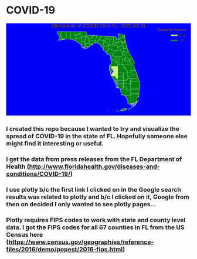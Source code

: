 # COVID-19

![](https://github.com/mattkeeran/COVID-19/blob/master/2020-03-12_FL.gif)

### I created this repo because I wanted to try and visualize the spread of COVID-19 in the state of FL. Hopefully someone else might find it interesting or useful.

### I get the data from press releases from the FL Department of Health (http://www.floridahealth.gov/diseases-and-conditions/COVID-19/)

### I use plotly b/c the first link I clicked on in the Google search results was related to plotly and b/c I clicked on it, Google from then on decided I only wanted to see plotly pages...

### Plotly requires FIPS codes to work with state and county level data. I got the FIPS codes for all 67 counties in FL from the US Census here (https://www.census.gov/geographies/reference-files/2016/demo/popest/2016-fips.html)